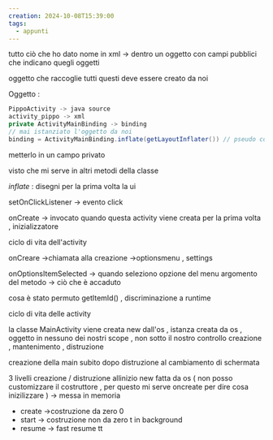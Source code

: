 ```yaml
---
creation: 2024-10-08T15:39:00
tags:
  - appunti
---
```

tutto ciò che ho dato nome in xml -> dentro un oggetto con  campi pubblici che indicano quegli oggetti

oggetto che raccoglie tutti questi deve essere creato da noi 

Oggetto :
```java
PippoActivity -> java source
activity_pippo -> xml
private ActivityMainBinding -> binding
// mai istanziato l'oggetto da noi
binding = ActivityMainBinding.inflate(getLayoutInflater()) // pseudo costruttore , pattern factory , il metodo statico la factory dell'oggetto
```
metterlo in un campo privato 

visto che mi serve in altri metodi della classe

*inflate* : disegni per la prima volta la ui

setOnClickListener -> evento click 

onCreate -> invocato quando questa activity viene creata per la prima volta , inizializzatore

ciclo di vita dell'activity

onCreare ->chiamata alla creazione ->optionsmenu , settings

onOptionsItemSelected -> quando seleziono opzione del menu
argomento del metodo -> ciò che è accaduto

cosa è stato permuto getItemId() , discriminazione a runtime

ciclo di vita delle activity

la classe MainActivity viene creata new dall'os , istanza creata da os , oggetto in nessuno dei nostri scope , non sotto il nostro controllo creazione , mantenimento , distruzione

creazione della main subito dopo
distruzione al cambiamento di schermata

3 livelli creazione / distruzione 
allinizio new fatta da os ( non posso customizzare il costruttore , per questo mi serve oncreate per dire cosa inizilizzare ) -> messa in memoria

- create ->costruzione da zero      0
- start -> costruzione non da zero t      in background
- resume -> fast resume                 tt    





